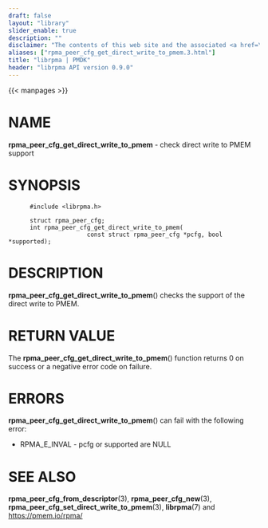 ```yaml
---
draft: false
layout: "library"
slider_enable: true
description: ""
disclaimer: "The contents of this web site and the associated <a href=\"https://github.com/pmem\">GitHub repositories</a> are BSD-licensed open source."
aliases: ["rpma_peer_cfg_get_direct_write_to_pmem.3.html"]
title: "librpma | PMDK"
header: "librpma API version 0.9.0"
---
```

{{< manpages >}}

[comment]: <> (SPDX-License-Identifier: BSD-3-Clause)
[comment]: <> (Copyright 2020, Intel Corporation)

NAME
====

**rpma\_peer\_cfg\_get\_direct\_write\_to\_pmem** - check direct write
to PMEM support

SYNOPSIS
========

          #include <librpma.h>

          struct rpma_peer_cfg;
          int rpma_peer_cfg_get_direct_write_to_pmem(
                          const struct rpma_peer_cfg *pcfg, bool *supported);

DESCRIPTION
===========

**rpma\_peer\_cfg\_get\_direct\_write\_to\_pmem**() checks the support
of the direct write to PMEM.

RETURN VALUE
============

The **rpma\_peer\_cfg\_get\_direct\_write\_to\_pmem**() function returns
0 on success or a negative error code on failure.

ERRORS
======

**rpma\_peer\_cfg\_get\_direct\_write\_to\_pmem**() can fail with the
following error:

-   RPMA\_E\_INVAL - pcfg or supported are NULL

SEE ALSO
========

**rpma\_peer\_cfg\_from\_descriptor**(3), **rpma\_peer\_cfg\_new**(3),
**rpma\_peer\_cfg\_set\_direct\_write\_to\_pmem**(3), **librpma**(7) and
https://pmem.io/rpma/
